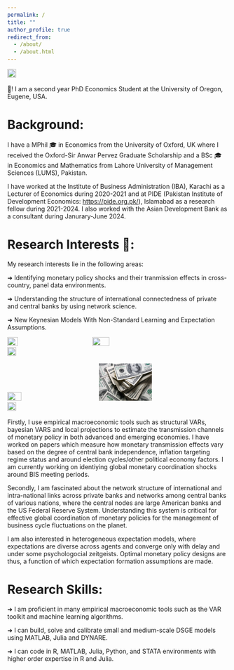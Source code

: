 ```yaml
---
permalink: /
title: ""
author_profile: true
redirect_from: 
  - /about/
  - /about.html
---
```


<img title="" alt="" src="/images/UO-2.jpeg" width="20%" height="20%">

👋! I am a second year PhD Economics Student at the University of Oregon, Eugene, USA. 




# Background:


I have a MPhil 🎓 in Economics from the University of Oxford, UK where I received the Oxford-Sir Anwar Pervez Graduate Scholarship and a BSc 🎓 in Economics and Mathematics from Lahore University of Management Sciences (LUMS), Pakistan.

I have worked at the Institute of Business Administration (IBA), Karachi as a Lecturer of Economics during 2020-2021 and at PIDE (Pakistan Institute of Development Economics: https://pide.org.pk/), Islamabad as a research fellow during 2021-2024. I also worked with the Asian Development Bank as a consultant during Janurary-June 2024.

# Research Interests 🔬:

My research interests lie in the following areas: 

➜ Identifying monetary policy shocks and their tranmission effects in cross-country, panel data environments.

➜ Understanding the structure of international connectedness of private and central banks by using network science.

➜ New Keynesian Models With Non-Standard Learning and Expectation Assumptions.


<img title="" alt="" src="/images/Fed-1.png" width="22%" height="22%"> &nbsp; &nbsp; &nbsp; &nbsp; &nbsp; &nbsp; &nbsp; &nbsp; &nbsp; &nbsp; <img title="" alt="" src="/images/jp-mogran-pic.jpg.jpeg" width="28%" height="75%"> &nbsp; &nbsp; &nbsp; &nbsp; &nbsp; &nbsp; &nbsp; &nbsp; &nbsp; &nbsp; <img title="Bank Of International Settlements" alt="" src="/images/BIS.png" width="20%" height="20%"> 

<img title="" alt="" src="/images/network-globe.png" width="25%" height="25%"> &nbsp; &nbsp; &nbsp; &nbsp; &nbsp; &nbsp; &nbsp; &nbsp; &nbsp; &nbsp; <img title="" alt="" src="/images/converted_image.jpeg" width="24%" height="80%"> &nbsp; &nbsp; &nbsp; &nbsp; &nbsp; &nbsp; &nbsp; &nbsp; &nbsp; &nbsp; <img title="" alt="" src="/images/networks-people2.jpg" width="20%" height="20%">



Firstly, I use empirical macroeconomic tools such as structural VARs, bayesian VARS and local projections to estimate the transmission channels of monetary policy in both advanced and emerging economies. I have worked on papers which measure how monetary transmission effects vary based on the degree of central bank independence, inflation targeting regime status and around election cycles/other political economy factors. I am currently working on identiying global monetary coordination shocks around BIS meeting periods.

Secondly, I am fascinated about the network structure of international and intra-national links across private banks and networks among central banks of various nations, where the central nodes are large American banks and the US Federal Reserve System. Understanding this system is critical for effective global coordination of monetary policies for the management of business cycle fluctuations on the planet.

I am also interested in heterogeneous expectation models, where expectations are diverse across agents and converge only with delay and under some psychologocial zeitgeists. Optimal monetary policy designs are thus, a function of which expectation formation assumptions are made.


# Research Skills:

➜ I am proficient in many empirical macroeconomic tools such as the VAR toolkit and machine learning algorithms.

➜ I can build, solve and calibrate small and medium-scale DSGE models using MATLAB, Julia and DYNARE.

➜ I can code in R, MATLAB, Julia, Python, and STATA environments with higher order expertise in R and Julia.
     





